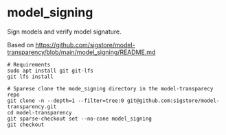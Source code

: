 # model_signing

Sign models and verify model signature.

Based on https://github.com/sigstore/model-transparency/blob/main/model_signing/README.md

```console
# Requirements
sudo apt install git git-lfs
git lfs install

# Sparese clone the mode_signing directory in the model-transparecy repo
git clone -n --depth=1 --filter=tree:0 git@github.com:sigstore/model-transparency.git
cd model-transparency
git sparse-checkout set --no-cone model_signing
git checkout
```